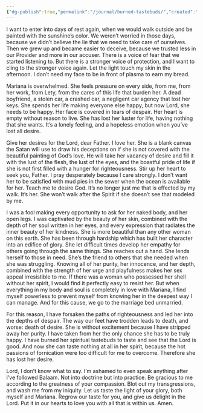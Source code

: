 ```yaml
---
{"dg-publish":true,"permalink":"/journal/burned-tastebuds/","created":"May 12, 2023, 3:08 PM"}
---
```



I want to  enter into days of rest again, when we would walk outside and be painted with the sunshine’s color. We weren’t worried in those days, because we didn’t believe the lie that we need to take care of ourselves. Then we grew up and became easier to deceive, because we trusted less in our Provider and more in our accuser. There is a voice of fear that we started listening to. But there is a stronger voice of protection, and I want to cling to the stronger voice again. Let the light touch my skin in the afternoon. I don’t need my face to be in front of plasma to earn my bread.

Mariana is overwhelmed. She feels pressure on every side, from me, from her work, from Lety, from the cares of this life that burden her. A dead boyfriend, a stolen car, a crashed car, a negligent car agency that lost her keys. She spends her life making everyone else happy, but now Lord, she needs to be happy. Her face is covered in tears of despair. Her heart is empty without reason to live. She has lost her luster for life, having nothing that she wants. It’s a lonely feeling, and a hopeless emotion when you’ve lost all desire.

Give her desires for the Lord, dear Father. I love her. She is a blank canvas the Satan will use to draw his deceptions on if she is not covered with the beautiful painting of God’s love. He will take her vacancy of desire and fill it with the lust of the flesh, the lust of the eyes, and the boastful pride of life if she is not first filled with a hunger for righteousness. Stir up her heart to seek you, Father. I pray desperately because I care strongly. I don’t want her to be satisfied with mud pies in the sewer when the ocean is available for her. Teach me to desire God. It’s no longer just me that is effected by my walk. It’s her. She won’t walk after the Spirit if she doesn’t see that modeled by me.

I was a fool making every opportunity to ask for her naked body, and her open legs. I was captivated by the beauty of her skin, combined with the depth of her soul written in her eyes, and every expression that radiates the inner beauty of her kindness. She is more beautiful than any other woman on this earth. She has been through hardship which has built her character into an edifice of glory. She let difficult times develop her empathy for others going through the same things. She reaches out a hand. She lends herself to those in need. She’s the friend to others that she needed when she was struggling. Knowing all of her purity, her innocence, and her depth, combined with the strength of her urge and playfulness makes her sex appeal irresistible to me. If there was a woman who possessed her shell without her spirit, I would find it perfectly easy to resist her. But when everything in my body and soul is completely in love with Mariana, I find myself powerless to prevent myself from knowing her in the deepest way I can manage. And for this cause, we go to the marriage bed unmarried.

For this reason, I have forsaken the paths of righteousness and led her into the depths of despair. The way our feet have trodden leads to death, and worse: death of desire. She is without excitement because I have stripped away her purity. I have taken from her the only chance she has to be truly happy. I have burned her spiritual tastebuds to taste and see that the Lord is good. And now she can taste nothing at all in her spirit, because the hot passions of fornication were too difficult for me to overcome. Therefore she has lost her desire.

Lord, I don’t know what to say. I’m ashamed to even speak anything after I’ve followed Balaam. Not into doctrine but into practice. Be gracious to me according to the greatness of your compassion. Blot out my transgressions, and wash me from my iniquity. Let us taste the light of your glory, both myself and Mariana. Regrow our taste for you, and give us delight in the Lord. Put it in our hearts to love you with all that is within us. Amen.